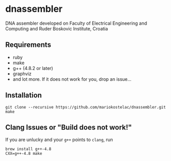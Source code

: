 # dnassembler
DNA assembler developed on Faculty of Electrical Engineering and Computing and Ruder Boskovic Institute, Croatia

## Requirements
- ruby
- make
- g++ (4.8.2 or later)
- graphviz
- and lot more. If it does not work for you, drop an issue...

## Installation
```
git clone --recursive https://github.com/mariokostelac/dnassembler.git
make
```

## Clang Issues or "Build does not work!"
If you are unlucky and your `g++` points to `clang`, run
```
brew install g++-4.8
CXX=g++-4.8 make
```
